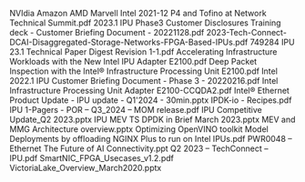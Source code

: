 NVIdia
Amazon
AMD
Marvell
Intel
2021-12 P4 and Tofino at Network Technical Summit.pdf
2023.1 IPU Phase3 Customer Disclosures Training deck - Customer Briefing Document - 20221128.pdf
2023-Tech-Connect-DCAI-Disaggregated-Storage-Networks-FPGA-Based-IPUs.pdf
749284 IPU 23.1 Technical Paper Digest Revision 1-1.pdf
Accelerating Infrastructure Workloads with the New Intel IPU Adapter E2100.pdf
Deep Packet Inspection with the Intel® Infrastructure Processing Unit E2100.pdf
Intel 2022.1 IPU Customer Briefing Document - Phase 3 - 20220216.pdf
Intel Infrastructure Processing Unit Adapter E2100-CCQDA2.pdf
Intel® Ethernet Product Update - IPU update - Q1'2024 - 30min.pptx
IPDK-io - Recipes.pdf
IPU 1-Pagers - POR – Q3_2024 – MOM release.pdf
IPU Competitive Update_Q2 2023.pptx
IPU MEV TS DPDK in Brief March 2023.pptx
MEV and MMG Architecture overview.pptx
Optimizing OpenVINO toolkit Model Deployments by offloading NGINX Plus to run on Intel IPUs.pdf
PWR0048 – Ethernet The Future of AI Connectivity.ppt
Q2 2023 – TechConnect – IPU.pdf
SmartNIC_FPGA_Usecases_v1.2.pdf
VictoriaLake_Overview_March2020.pptx
